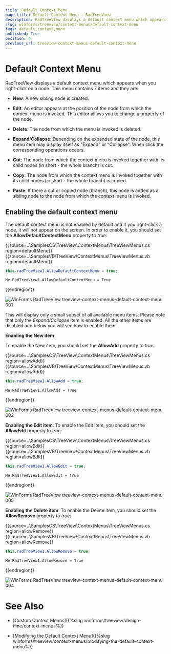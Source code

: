 ```yaml
---
title: Default Context Menu
page_title: Default Context Menu - RadTreeView
description: RadTreeView displays a default context menu which appears when you right-click on a node.
slug: winforms/treeview/context-menus/default-context-menu
tags: default,context,menu
published: True
position: 0
previous_url: treeview-context-menus-default-context-menu
---
```


# Default Context Menu

RadTreeView displays a default context menu which appears when you right-click on a node. This menu contains 7 items and they are:

* __New__: A new sibling node is created.

* __Edit__: An editor appears at the position of the node from which the context menu is invoked. This editor allows you to change a property of the node.

* __Delete__: The node from which the menu is invoked is deleted.    

* __Expand__/__Collapse__: Depending on the expanded state of the node, this menu item may display itself as "Expand" or "Collapse". When click the corresponding operations occurs.

* __Cut__: The node from which the context menu is invoked together with its child nodes (in short - the whole branch) is cut.

* __Copy__: The node from which the context menu is invoked together with its child nodes (in short - the whole branch) is copied.

* __Paste__: If there a cut or copied node (branch), this node is added as a sibling node to the node from which the context menu is invoked.

## Enabling the default context menu

The default context menu is not enabled by default and if you right-click a node, it will not appear on the screen. In order to enable it, you should set the __AllowDefaultContextMenu__ property to *true*:

{{source=..\SamplesCS\TreeView\ContextMenus\TreeViewMenus.cs region=defaultMenu}} 
{{source=..\SamplesVB\TreeView\ContextMenus\TreeViewMenus.vb region=defaultMenu}} 

````C#
this.radTreeView1.AllowDefaultContextMenu = true;

````
````VB.NET
Me.RadTreeView1.AllowDefaultContextMenu = True

````

{{endregion}} 


![WinForms RadTreeView treeview-context-menus-default-context-menu 001](images/treeview-context-menus-default-context-menu001.png)

This will display only a small subset of all available menu items. Please note that only the *Expand/Collapse* item is enabled. All the other items are disabled and below you will see how to enable them.

__Enabling the New item__

To enable the New item, you should set the __AllowAdd__ property to *true*:

{{source=..\SamplesCS\TreeView\ContextMenus\TreeViewMenus.cs region=allowAdd}} 
{{source=..\SamplesVB\TreeView\ContextMenus\TreeViewMenus.vb region=allowAdd}} 

````C#
this.radTreeView1.AllowAdd = true;

````
````VB.NET
Me.RadTreeView1.AllowAdd = True

````

{{endregion}} 


![WinForms RadTreeView treeview-context-menus-default-context-menu 002](images/treeview-context-menus-default-context-menu002.png)

__Enabling the Edit item__: To enable the Edit item, you should set the __AllowEdit__ property to *true*:

{{source=..\SamplesCS\TreeView\ContextMenus\TreeViewMenus.cs region=allowEdit}} 
{{source=..\SamplesVB\TreeView\ContextMenus\TreeViewMenus.vb region=allowEdit}} 

````C#
this.radTreeView1.AllowEdit = true;

````
````VB.NET
Me.RadTreeView1.AllowEdit = True

````

{{endregion}} 

![WinForms RadTreeView treeview-context-menus-default-context-menu 005](images/treeview-context-menus-default-context-menu005.png)

__Enabling the Delete item__: To enable the Delete item, you should set the __AllowRemove__ property to *true*:

{{source=..\SamplesCS\TreeView\ContextMenus\TreeViewMenus.cs region=allowRemove}} 
{{source=..\SamplesVB\TreeView\ContextMenus\TreeViewMenus.vb region=allowRemove}} 

````C#
this.radTreeView1.AllowRemove = true;

````
````VB.NET
Me.RadTreeView1.AllowRemove = True

````

{{endregion}} 

![WinForms RadTreeView treeview-context-menus-default-context-menu 004](images/treeview-context-menus-default-context-menu004.png)

# See Also
* [Custom Context Menus]({%slug winforms/treeview/design-time/context-menus%})

* [Modifying the Default Context Menu]({%slug winforms/treeview/context-menus/modifying-the-default-context-menu%})

